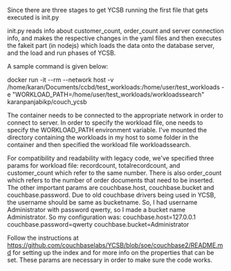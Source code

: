 Since there are three stages to get YCSB running the first file that gets executed is init.py

init.py reads info about customer_count, order_count and server connection info, and makes the respective changes in the yaml files and then executes the fakeit part (in nodejs) which loads the data onto the database server, and the load and run phases of YCSB.

A sample command is given below:

docker run -it --rm --network host -v /home/karan/Documents/ccbd/test_workloads:/home/user/test_workloads -e "WORKLOAD_PATH=/home/user/test_workloads/workloadssearch" karanpanjabikp/couch_ycsb

The container needs to be connected to the appropriate network in order to connect to server. In order to specify the workload file, one needs to specify the WORKLOAD_PATH environment variable. I've mounted the directory containing the workloads in my host to some folder in the container and then specified the workload file workloadssearch.

For compatibility and readability with legacy code, we've specified three params for workload file: recordcount, totalrecordcount, and customer_count which refer to the same number. There is also order_count which refers to the number of order documents that need to be inserted. The other important params are couchbase.host, couchbase.bucket and couchbase.password. Due to old couchbase drivers being used in YCSB, the username should be same as bucketname. So, I had username Administrator with password qwerty, so I made a bucket name Administrator. So my configuration was: couchbase.host=127.0.0.1 couchbase.password=qwerty couchbase.bucket=Administrator

Follow the instructions at https://github.com/couchbaselabs/YCSB/blob/soe/couchbase2/README.md for setting up the index and for more info on the properties that can be set. These params are necessary in order to make sure the code works.
